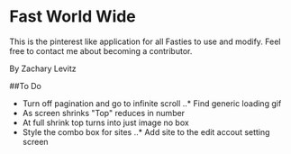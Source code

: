 # Fast World Wide

This is the pinterest like application for all Fasties to use and modify.  Feel free to contact me about becoming a contributor.

By Zachary Levitz

##To Do
* Turn off pagination and go to infinite scroll
..* Find generic loading gif
* As screen shrinks "Top" reduces in number
* At full shrink top turns into just image no box
* Style the combo box for sites
..* Add site to the edit accout setting screen
